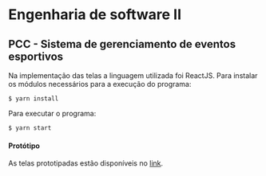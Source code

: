 # Engenharia de software II

## PCC - Sistema de gerenciamento de eventos esportivos

Na implementação das telas a linguagem utilizada foi ReactJS. Para instalar os módulos necessários para a execução do programa:

```
$ yarn install
```

Para executar o programa:

```
$ yarn start
```

#### Protótipo

As telas prototipadas estão disponíveis no [link](https://www.figma.com/file/2NZloERXyrOV5FhilYaXmf/Sistema-de-gerenciamento-de-eventos-esportivos?node-id=0%3A1).